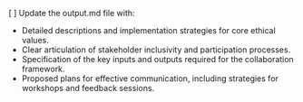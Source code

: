 [ ] Update the output.md file with:
- Detailed descriptions and implementation strategies for core ethical values.
- Clear articulation of stakeholder inclusivity and participation processes.
- Specification of the key inputs and outputs required for the collaboration framework.
- Proposed plans for effective communication, including strategies for workshops and feedback sessions.